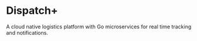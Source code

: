 # Dispatch+
A cloud native logistics platform with Go microservices for real time tracking and notifications.
